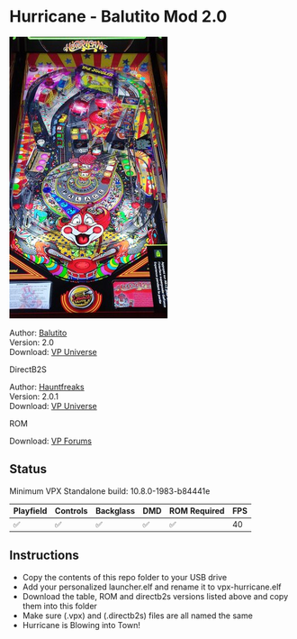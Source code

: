 # Hurricane - Balutito Mod 2.0

![Table Preview](../../images/vpx-hurricane.jpg)

Author: [Balutito](https://vpuniverse.com/profile/36070-balutito/)  
Version: 2.0  
Download: [VP Universe](https://vpuniverse.com/files/file/9089-hurricane-1991-balutito-mod/)

DirectB2S

Author: [Hauntfreaks](https://vpuniverse.com/profile/5216-hauntfreaks/)  
Version: 2.0.1  
Download: [VP Universe](https://vpuniverse.com/files/file/10985-hurricane-williams-1991-b2s-with-full-dmd/)

ROM

Download: [VP Forums](https://www.vpforums.org/index.php?app=downloads&showfile=1184)


## Status 

Minimum VPX Standalone build: 10.8.0-1983-b84441e

| Playfield | Controls | Backglass | DMD | ROM Required | FPS | 
|-----------|----------|-----------|-----|--------------|-----|
| :white_check_mark: | :white_check_mark: | :white_check_mark: |:white_check_mark: | :white_check_mark: | 40 |


## Instructions

- Copy the contents of this repo folder to your USB drive
- Add your personalized launcher.elf and rename it to vpx-hurricane.elf
- Download the table, ROM and directb2s versions listed above and copy them into this folder
- Make sure (.vpx) and (.directb2s) files are all named the same
- Hurricane is Blowing into Town!

